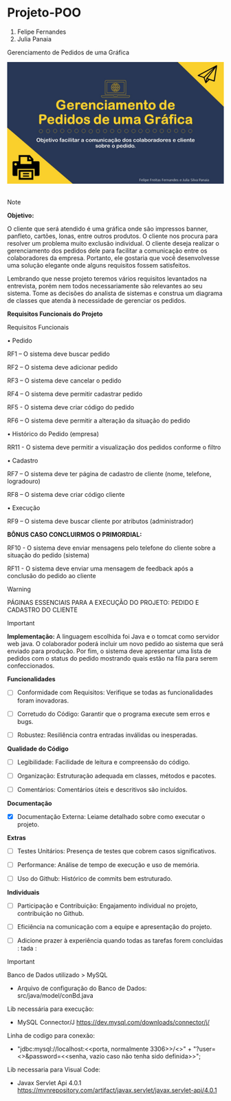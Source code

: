 # Projeto-POO

1. Felipe Fernandes
2. Julia Panaia
   
Gerenciamento de Pedidos de uma Gráfica
<div>​​
<img src = "https://github.com/oawiix/ProjetoPOO2/blob/main/img/grafica.jpg"  largura = "500px"/>
</div>​​

> [!NOTE]
> **Objetivo:**
> 
> O cliente que será atendido é uma gráfica onde são impressos banner, panfleto, cartões, lonas, entre outros produtos. O cliente nos procura para resolver um problema muito
> exclusão individual. O cliente deseja realizar o gerenciamento dos pedidos dele para facilitar a comunicação entre os colaboradores da empresa. Portanto, ele gostaria que você desenvolvesse uma solução elegante onde alguns requisitos fossem satisfeitos.
>
> Lembrando que nesse projeto teremos vários requisitos levantados na entrevista, porém nem todos necessariamente são relevantes ao seu sistema. Tome as decisões do analista de sistemas e construa um diagrama de classes que atenda à necessidade de gerenciar os pedidos.

**Requisitos Funcionais do Projeto**

Requisitos Funcionais

• Pedido

RF1 – O sistema deve buscar pedido

RF2 – O sistema deve adicionar pedido

RF3 – O sistema deve cancelar o pedido

RF4 – O sistema deve permitir cadastrar pedido

RF5 - O sistema deve criar código do pedido

RF6 – O sistema deve permitir a alteração da situação do pedido

• Histórico do Pedido (empresa)

RR11 - O sistema deve permitir a visualização dos pedidos conforme o filtro

• Cadastro

RF7 – O sistema deve ter página de cadastro de cliente (nome, telefone, logradouro)

RF8 – O sistema deve criar código cliente

• Execução

RF9 – O sistema deve buscar cliente por atributos (administrador)

**BÔNUS CASO CONCLUIRMOS O PRIMORDIAL:**

RF10 - O sistema deve enviar mensagens pelo telefone do cliente sobre a situação do
pedido (sistema)

RF11 - O sistema deve enviar uma mensagem de feedback após a conclusão do pedido
ao cliente

> [!WARNING]
> PÁGINAS ESSENCIAIS PARA A EXECUÇÃO DO PROJETO: PEDIDO E CADASTRO DO CLIENTE

> [!IMPORTANT]
> **Implementação:**
> A linguagem escolhida foi Java e o tomcat como servidor web java. O colaborador poderá incluir
> um novo pedido ao sistema que será enviado para produção. Por fim, o sistema deve apresentar uma
>  lista de pedidos com o status do pedido mostrando quais estão na fila para serem confeccionados.    
 


**Funcionalidades**

-  [ ] Conformidade com Requisitos: Verifique se todas as funcionalidades foram inovadoras.

-  [ ] Corretudo do Código: Garantir que o programa execute sem erros e bugs.

-  [ ] Robustez: Resiliência contra entradas inválidas ou inesperadas.

**Qualidade do Código**

-  [ ] Legibilidade: Facilidade de leitura e compreensão do código.

-  [ ] Organização: Estruturação adequada em classes, métodos e pacotes.

-  [ ] Comentários: Comentários úteis e descritivos são incluídos.

**Documentação** 
-  [x] Documentação Externa: Leiame detalhado sobre como executar o projeto.

**Extras** 

-  [ ] Testes Unitários: Presença de testes que cobrem casos significativos.

-  [ ] Performance: Análise de tempo de execução e uso de memória.

-  [ ] Uso do Github: Histórico de commits bem estruturado.

**Individuais**  

-  [ ] Participação e Contribuição: Engajamento individual no projeto, contribuição no Github.

-  [ ] Eficiência na comunicação com a equipe e apresentação do projeto.


-  [ ] Adicione prazer à experiência quando todas as tarefas forem concluídas : tada :

> [!IMPORTANT]
> Banco de Dados utilizado > MySQL
> + Arquivo de configuração do Banco de Dados:
> src/java/model/conBd.java
>
> Lib necessária para execução:
> + MySQL Connector/J
> https://dev.mysql.com/downloads/connector/j/
> 
> 
> Linha de codigo para conexão:
> + "jdbc:mysql://localhost:<<porta, normalmente 3306>>/<<nome do banco>>" +
> "?user=<<usuario>>&password=<<senha, vazio caso não tenha sido definida>>";
>
> Lib necessaria para Visual Code:
> + Javax Servlet Api 4.0.1
> https://mvnrepository.com/artifact/javax.servlet/javax.servlet-api/4.0.1
